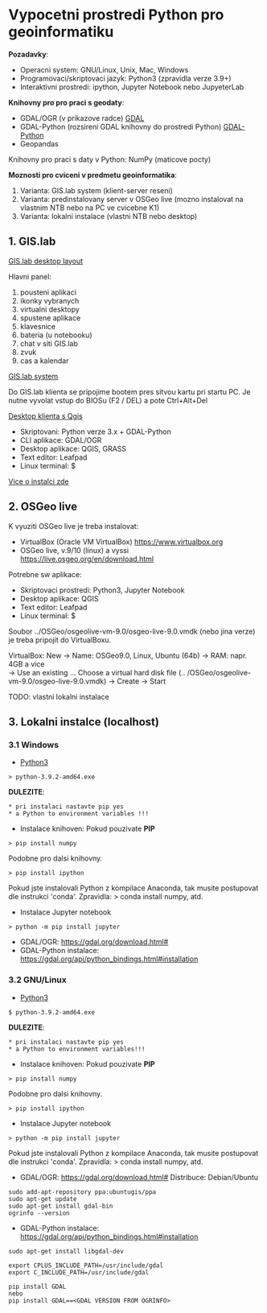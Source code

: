 # Vypocetni prostredi Python pro geoinformatiku

**Pozadavky**: 
* Operacni system: GNU/Linux, Unix, Mac, Windows 
* Programovaci/skriptovaci jazyk: Python3 (zpravidla verze 3.9+) 
* Interaktivni prostredi: ipython, Jupyter Notebook nebo JupyeterLab 

**Knihovny pro pro praci s geodaty**: 
* GDAL/OGR (v prikazove radce) [GDAL](https://gdal.org)
* GDAL-Python (rozsireni GDAL knihovny do prostredi Python) [GDAL-Python](https://gdal.org/api/python_bindings.html)
* Geopandas

Knihovny pro praci s daty v Python: NumPy (maticove pocty) 


**Moznosti pro cviceni v predmetu geoinformatika**: 
1. Varianta: GIS.lab system (klient-server reseni)
2. Varianta: predinstalovany server v OSGeo live (mozno instalovat na vlastnim NTB nebo na PC ve cvicebne K1)
3. Varianta: lokalni instalace (vlastni NTB nebo desktop)


## 1. GIS.lab
[GIS.lab desktop layout](https://gislab.readthedocs.io/en/latest/_images/client-layout.png)

Hlavni panel:
1. pousteni aplikaci 
2. ikonky vybranych 
3. virtualni desktopy
4. spustene aplikace
5. klavesnice 
6. bateria (u notebooku)
7. chat v siti GIS.lab
8. zvuk 
9. cas a kalendar

[GIS.lab system](https://gislab.readthedocs.io/en/latest/client-layout/index.html)

Do GIS.lab klienta se pripojime bootem pres sitvou kartu pri startu PC. 
Je nutne vyvolat vstup do BIOSu (F2 / DEL) a pote Ctrl+Alt+Del 

[Desktop klienta s Qgis](https://gislab.readthedocs.io/en/latest/_images/client-layout-qgis.png) 

- Skriptovani: Python verze 3.x + GDAL-Python 
- CLI aplikace: GDAL/OGR
- Desktop aplikace: QGIS, GRASS
- Text editor: Leafpad
- Linux terminal: $  

[Vice o instalci zde](https://gislab.readthedocs.io/en/latest/client-layout/index.html)


## 2. OSGeo live
K vyuziti OSGeo live je treba instalovat: 
* VirtualBox (Oracle VM VirtualBox) https://www.virtualbox.org 
* OSGeo live, v.9/10 (linux) a vyssi https://live.osgeo.org/en/download.html

Potrebne sw aplikace: 
- Skriptovaci prostredi: Python3, Jupyter Notebook 
- Desktop aplikace: QGIS
- Text editor: Leafpad
- Linux terminal: $  

Soubor ../OSGeo/osgeolive-vm-9.0/osgeo-live-9.0.vmdk (nebo jina verze) je treba pripojit do VirtualBoxu.  

VirtualBox: New -> Name: OSGeo9.0, Linux, Ubuntu (64b) -> RAM: napr. 4GB a vice  
-> Use an existing …  Choose a virtual hard disk file (.. /OSGeo/osgeolive-vm-9.0/osgeo-live-9.0.vmdk)
-> Create -> Start


TODO: vlastni lokalni instalace
## 3. Lokalni instalce (localhost) 




### 3.1 Windows 

- [Python3](https://www.python.org/download/releases/3.0/)
```
> python-3.9.2-amd64.exe
```
**DULEZITE**: 

    * pri instalaci nastavte pip yes
    * a Python to environment variables !!!

- Instalace knihoven: 
Pokud pouzivate **PIP** 
```
> pip install numpy 
```
Podobne pro dalsi knihovny. 
```
> pip install ipython 
```


Pokud jste instalovali Python z kompilace Anaconda, tak musite postupovat dle instrukci 'conda'. Zpravidla: > conda install numpy, atd. 


- Instalace Jupyter notebook

```
> python -m pip install jupyter
```


- GDAL/OGR: https://gdal.org/download.html# 
- GDAL-Python instalace: https://gdal.org/api/python_bindings.html#installation


### 3.2 GNU/Linux 
- [Python3](https://www.python.org/download/releases/3.0/)
```
$ python-3.9.2-amd64.exe
```
**DULEZITE**: 

    * pri instalaci nastavte pip yes
    * a Python to environment variables!!!

- Instalace knihoven: 
Pokud pouzivate **PIP** 
```
> pip install numpy 
```
Podobne pro dalsi knihovny. 
```
> pip install ipython 
```

- Instalace Jupyter notebook

```
> python -m pip install jupyter
```
Pokud jste instalovali Python z kompilace Anaconda, tak musite postupovat dle instrukci 'conda'. Zpravidla: > conda install numpy, atd. 

- GDAL/OGR: https://gdal.org/download.html# 
Distribuce: Debian/Ubuntu 
```
sudo add-apt-repository ppa:ubuntugis/ppa
sudo apt-get update
sudo apt-get install gdal-bin
ogrinfo --version
```

- GDAL-Python instalace: https://gdal.org/api/python_bindings.html#installation

```
sudo apt-get install libgdal-dev

export CPLUS_INCLUDE_PATH=/usr/include/gdal
export C_INCLUDE_PATH=/usr/include/gdal

pip install GDAL
nebo 
pip install GDAL==<GDAL VERSION FROM OGRINFO>

```
